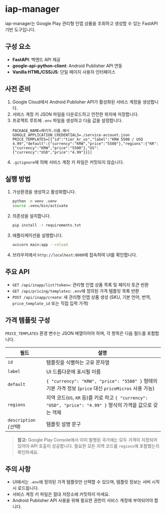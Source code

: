 # iap-manager

iap-manager는 Google Play 관리형 인앱 상품을 조회하고 생성할 수 있는 FastAPI 기반 도구입니다.

## 구성 요소
- **FastAPI**: 백엔드 API 제공
- **google-api-python-client**: Android Publisher API 연동
- **Vanilla HTML/CSS/JS**: 단일 페이지 사용자 인터페이스

## 사전 준비
1. Google Cloud에서 Android Publisher API가 활성화된 서비스 계정을 생성합니다.
2. 서비스 계정 키 JSON 파일을 다운로드하고 안전한 위치에 저장합니다.
3. 프로젝트 루트에 `.env` 파일을 생성하고 다음 값을 설정합니다.
   ```env
   PACKAGE_NAME=패키지.이름.예시
   GOOGLE_APPLICATION_CREDENTIALS=./service-account.json
   PRICE_TEMPLATES=[{"id":"tier_kr_us","label":"KRW 5500 / USD 4.99","default":{"currency":"KRW","price":"5500"},"regions":{"KR":{"currency":"KRW","price":"5500"},"US":{"currency":"USD","price":"4.99"}}}]
   ```
4. `.gitignore`에 의해 서비스 계정 키 파일은 커밋되지 않습니다.

## 실행 방법
1. 가상환경을 생성하고 활성화합니다.
   ```bash
   python -m venv .venv
   source .venv/bin/activate
   ```
2. 의존성을 설치합니다.
   ```bash
   pip install -r requirements.txt
   ```
3. 애플리케이션을 실행합니다.
   ```bash
   uvicorn main:app --reload
   ```
4. 브라우저에서 `http://localhost:8000`에 접속하여 UI를 확인합니다.

## 주요 API
- `GET /api/inapp/list?token=`: 관리형 인앱 상품 목록 및 페이지 토큰 반환
- `GET /api/pricing/templates`: `.env`에 정의된 가격 템플릿 목록 반환
- `POST /api/inapp/create`: 새 관리형 인앱 상품 생성 (SKU, 기본 언어, 번역, `price_template_id` 또는 직접 입력 가격)

## 가격 템플릿 구성
`PRICE_TEMPLATES` 환경 변수는 JSON 배열이어야 하며, 각 항목은 다음 필드를 포함합니다.

| 필드 | 설명 |
| --- | --- |
| `id` | 템플릿을 식별하는 고유 문자열 |
| `label` | UI 드롭다운에 표시될 이름 |
| `default` | `{ "currency": "KRW", "price": "5500" }` 형태의 기본 가격 정보 (`price` 대신 `priceMicros` 사용 가능) |
| `regions` | 지역 코드(`US`, `KR` 등)를 키로 하고 `{ "currency": "USD", "price": "4.99" }` 형식의 가격을 값으로 갖는 객체 |
| `description` *(선택)* | 템플릿 설명 문구 |

> **참고:** Google Play Console에서 이미 발행된 국가에는 모두 가격이 지정되어 있어야 API 호출이 성공합니다. 필요한 모든 지역 코드를 `regions`에 포함했는지 확인하세요.

## 주의 사항
- UI에서는 `.env`에 정의된 가격 템플릿만 선택할 수 있으며, 템플릿 정보는 서버 시작 시 로드됩니다.
- 서비스 계정 키 파일은 절대 저장소에 커밋하지 마세요.
- Android Publisher API 사용을 위해 필요한 권한이 서비스 계정에 부여되어야 합니다.
